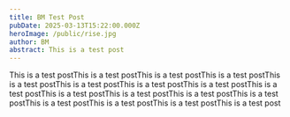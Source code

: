 ```yaml
---
title: BM Test Post
pubDate: 2025-03-13T15:22:00.000Z
heroImage: /public/rise.jpg
author: BM
abstract: This is a test post
---
```

This is a test postThis is a test postThis is a test postThis is a test postThis is a test postThis is a test postThis is a test postThis is a test postThis is a test postThis is a test postThis is a test postThis is a test postThis is a test postThis is a test postThis is a test postThis is a test postThis is a test post
